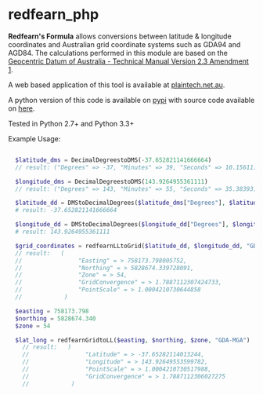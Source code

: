 # redfearn_php
**Redfearn's Formula** allows conversions between latitude & longitude coordinates and Australian grid coordinate systems
such as GDA94 and AGD84. The calculations performed in this module are based on the
[Geocentric Datum of Australia - Technical Manual Version 2.3 Amendment 1](www.icsm.gov.au/gda/gdatm/gdav2.3.pdf).

A web based application of this tool is available at [plaintech.net.au](https://plaintech.net.au/redfearn).

A python version of this code is available on [pypi](https://pypi.python.org/pypi/redfearn) with source code available on [here](https://bitbucket.org/plaintech/redfearn/overview).

Tested in Python 2.7+ and Python 3.3+

Example Usage:

```php

  $latitude_dms = DecimalDegreestoDMS(-37.652821141666664)
  // result: ("Degrees" => -37, "Minutes" => 39, "Seconds" => 10.15611)

  $longitude_dms = DecimalDegreestoDMS(143.9264955361111)
  // result: ("Degrees" => 143, "Minutes" => 55, "Seconds" => 35.38393)

  $latitude_dd = DMStoDecimalDegrees($latitude_dms["Degrees"], $latitude_dms["Minutes"], $latitude_dms["Seconds"])
  # result: -37.652821141666664

  $longitude_dd = DMStoDecimalDegrees($longitude_dd["Degrees"], $longitude_dd["Minutes"], $longitude_dd["Seconds"])
  # result: 143.9264955361111

  $grid_coordinates = redfearnLLtoGrid($latitude_dd, $longitude_dd, "GDA-MGA")
  // result:   (
  //                "Easting" = > 758173.798005752,
  //                "Northing" = > 5828674.339728091,
  //                "Zone" = > 54,
  //                "GridConvergence" = > 1.7887112307424733,
  //                "PointScale" = > 1.0004210730644858
  //            )

  $easting = 758173.798
  $northing = 5828674.340
  $zone = 54

  $lat_long = redfearnGridtoLL($easting, $northing, $zone, "GDA-MGA")
    // result:   )
    //                "Latitude" = > -37.65282114013244,
    //                "Longitude" = > 143.92649553599782,
    //                "PointScale" = > 1.0004210730517988,
    //                "GridConvergence" = > 1.7887112306027275
    //            )
